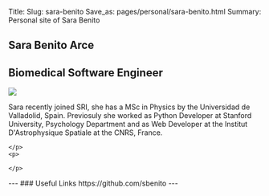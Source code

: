 Title: 
Slug: sara-benito
Save_as: pages/personal/sara-benito.html
Summary: Personal site of Sara Benito

## Sara Benito Arce
<strong>Biomedical Software Engineer</strong>
---
<div>
    <img src='../images/team/sara-personal.png' >
    <p>
        Sara recently joined SRI, she has a MSc in Physics by the Universidad de Valladolid, Spain.
        Previosuly she worked as Python Developer at Stanford University, Psychology Department and as
        Web Developer at the Institut D'Astrophysique Spatiale at the CNRS, France.

    </p>
    <p>

    </p>
</div>
---
### Useful Links
https://github.com/sbenito
---

